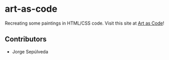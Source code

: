 # art-as-code
Recreating some paintings in HTML/CSS code. Visit this site at [Art as Code](https://jorluiseptor.github.io/art-as-code)!

## Contributors
- Jorge Sepúlveda
